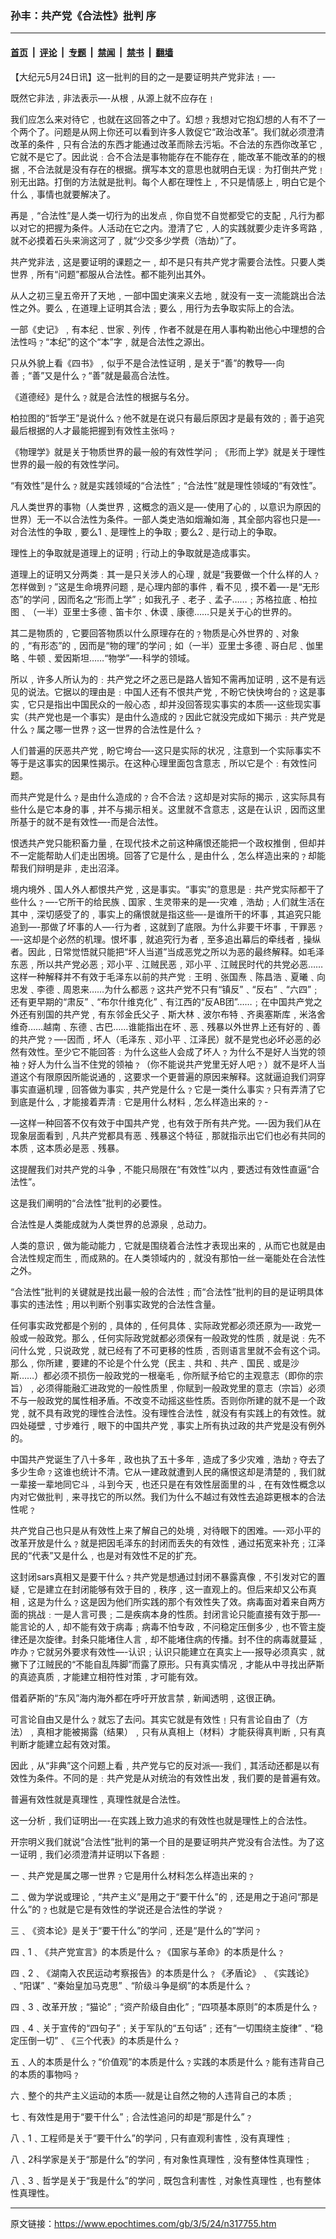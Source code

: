### 孙丰：共产党《合法性》批判 序

---

#### [首页](../../../..?n317755) &nbsp;|&nbsp; [评论](../../../../../epoch-comment?n317755) &nbsp;|&nbsp; [专题](../../../../../epoch-special?n317755) &nbsp;|&nbsp; [禁闻](../../../../../epoch-news?n317755) &nbsp;|&nbsp; [禁书](../../../../../books?n317755) &nbsp;|&nbsp; [翻墙](https://github.com/gfw-breaker/nogfw/blob/master/README.md?n317755)


<div class="post_content" id="artbody" itemprop="articleBody">
 <!-- article content begin -->
 <p>
  【大纪元5月24日讯】这一批判的目的之一是要证明共产党非法﹗—-
 </p>
 <p>
  既然它非法﹐非法表示—-从根﹐从源上就不应存在﹗
 </p>
 <p>
  我们应怎么来对待它﹐也就在这回答之中了。幻想﹖我想对它抱幻想的人有不了一个两个了。问题是从网上你还可以看到许多人敦促它“政治改革”。我们就必须澄清改革的条件﹐只有合法的东西才能通过改革而除去污垢。不合法的东西你改革它﹐它就不是它了。因此说﹕合不合法是事物能存在不能存在﹐能改革不能改革的的根据﹐不合法就是没有存在的根据。撰写本文的意思也就明白无误﹕为打倒共产党﹗别无出路。打倒的方法就是批判。每个人都在理性上﹐不只是情感上﹐明白它是个什么﹐事情也就要解决了。
 </p>
 <p>
  再是﹐“合法性”是人类一切行为的出发点﹐你自觉不自觉都受它的支配﹐凡行为都以对它的把握为条件。人活动在它之内。澄清了它﹐人的实践就要少走许多弯路﹐就不必摸着石头来淌这河了﹐就“少交多少学费（浩劫）”了。
 </p>
 <p>
  共产党非法﹐这是要证明的课题之一﹐却不是只有共产党才需要合法性。只要人类世界﹐所有“问题”都服从合法性。都不能列出其外。
 </p>
 <p>
  从人之初三皇五帝开了天地﹐一部中国史演来义去地﹐就没有一支一流能跳出合法性之外。要么﹐在道理上证明其合法﹔要么﹐用行为去争取实际上的合法。
 </p>
 <p>
  一部《史记》﹐有本纪﹑世家﹑列传﹐作者不就是在用人事构勒出他心中理想的合法性吗﹖“本纪”的这个“本”字﹐就是合法性之源出。
 </p>
 <p>
  只从外貌上看《四书》﹐似乎不是合法性证明﹐是关于“善”的教导—-向善﹔“善”又是什么﹖“善”就是最高合法性。
 </p>
 <p>
  《道德经》是什么﹖就是合法性的根据与名分。
 </p>
 <p>
  柏拉图的“哲学王”是说什么﹖他不就是在说只有最后原因才是最有效的﹔善于追究最后根据的人才最能把握到有效性主张吗﹖
 </p>
 <p>
  《物理学》就是关于物质世界的最一般的有效性学问﹔《形而上学》就是关于理性世界的最一般的有效性学问。
 </p>
 <p>
  “有效性”是什么﹖就是实践领域的“合法性”﹔“合法性”就是理性领域的“有效性”。
 </p>
 <p>
  凡人类世界的事物（人类世界﹐这概念的涵义是—-使用了心的﹐以意识为原因的世界）无一不以合法性为条件。一部人类史浩如烟瀚如海﹐其全部内容也只是—-对合法性的争取﹐要么1﹑是理性上的争取﹔要么2﹑是行动上的争取。
 </p>
 <p>
  理性上的争取就是道理上的证明﹔行动上的争取就是造成事实。
 </p>
 <p>
  道理上的证明又分两类﹕其一是只关涉人的心理﹐就是“我要做一个什么样的人﹖怎样做到﹖”这是生命境界问题﹐是心理内部的事件﹐看不见﹐摸不着—-是“无形态”的学问﹐因而名之“形而上学”﹔如我孔子﹑老子﹑孟子……﹔苏格拉底﹑柏拉图﹑（一半）亚里士多德﹑笛卡尔﹑休谟﹑康德……只是关于心的世界的。
 </p>
 <p>
  其二是物质的﹐它要回答物质以什么原理存在的﹖物质是心外世界的﹑对象的﹐“有形态”的﹐因而是“物的理”的学问﹔如（一半）亚里士多德﹑哥白尼﹑伽里略﹑牛顿﹑爱因斯坦……“物学”—-科学的领域。
 </p>
 <p>
  所以﹐许多人所认为的﹕共产党之坏之恶已是路人皆知不需再加证明﹐这不是有远见的说法。它据以的理由是﹕中国人还有不恨共产党﹐不盼它快快垮台的﹖这是事实﹐它只是指出中国民众的一般心态﹐却并没回答现实事实的本质—-这些现实事实（共产党也是一个事实）是由什么造成的﹖因此它就没完成如下揭示﹕共产党是什么﹖属之哪一世界﹖这一世界的合法性是什么﹖
 </p>
 <p>
  人们普遍的厌恶共产党﹐盼它垮台—-这只是实际的状况﹐注意到一个实际事实不等于是这事实的因果性揭示。在这种心理里面包含意志﹐所以它是个﹕有效性问题。
 </p>
 <p>
  而共产党是什么﹖是由什么造成的﹖合不合法﹖这却是对实际的揭示﹐这实际具有些什么是它本身的事﹐并不与揭示相关。这里就不含意志﹐这是在认识﹐因而这里所基于的就不是有效性—-而是合法性。
 </p>
 <p>
  恨透共产党只能积畜力量﹐在现代技术之前这种痛恨还能把一个政权推倒﹐但却并不一定能帮助人们走出困境。回答了它是什么﹐是由什么﹐怎么样造出来的﹖却能帮我们辩明是非﹐走出沼泽。
 </p>
 <p>
  境内境外﹑国人外人都恨共产党﹐这是事实。“事实”的意思是﹕共产党实际都干了些什么﹖—-它所干的给民族﹑国家﹑生灵带来的是—-灾难﹐浩劫﹔人们就生活在其中﹐深切感受了的﹐事实上的痛恨就是指这些—-是谁所干的坏事﹐其追究只能追到—-那做了坏事的人—-行为者﹐这就到了底限。为什么非要干坏事﹐干罪恶﹖—-这却是个必然的机理。恨坏事﹐就追究行为者﹐至多追出幕后的牵线者﹐操纵者。因此﹐日常觉悟就只能把“坏人当道”当成恶党之所以为恶的最终解释。如毛泽东恶﹐所以共产党必恶﹔邓小平﹑江贼民恶﹐邓小平﹑江贼民时代的共党必恶……这样一种解释并不有效于毛泽东以前的共产党﹕王明﹑张国焘﹑陈昌浩﹑夏曦﹑向忠发﹑李德﹑周恩来……为什么都恶﹖这共产党不只有“镇反”﹑“反右”﹑“六四”﹔还有更早期的“肃反”﹑“布尔什维克化”﹑有江西的“反AB团”……﹔在中国共产党之外还有别国的共产党﹐有东邻金氏父子﹑斯大林﹑波尔布特﹑齐奥塞斯库﹐米洛舍维奇……越南﹑东德﹑古巴……谁能指出在坏﹑恶﹑残暴以外世界上还有好的﹑善的共产党﹖—-因而﹐坏人（毛泽东﹑邓小平﹑江泽民）就不是党也必坏必恶的必然有效性。至少它不能回答﹕为什么这些人会成了坏人﹖为什么不是好人当党的领袖﹖好人为什么当不住党的领袖﹖（你不能说共产党里无好人吧﹖）就不是坏人当道这个有限原因所能说通的﹐这要求一个更普遍的原因来解释。这就逼迫我们洞穿事实直逼机理﹐回答做为事实﹐共产党是什么﹖它是一类什么事实﹖只有弄清了它到底是什么﹐才能接着弄清﹕它是用什么材料﹐怎么样造出来的﹖-
 </p>
 <p>
  —这样一种回答不仅有效于中国共产党﹐也有效于所有共产党。—-因为我们从在现象层面看到﹐凡共产党都具有恶﹑残暴这个特征﹐那就指示出它们也必有共同的本质﹐这本质必是恶﹑残暴。
 </p>
 <p>
  这提醒我们对共产党的斗争﹐不能只局限在“有效性”以内﹐要透过有效性直逼“合法性”。
 </p>
 <p>
  这是我们阐明的“合法性”批判的必要性。
 </p>
 <p>
  合法性是人类能成就为人类世界的总源泉﹐总动力。
 </p>
 <p>
  人类的意识﹐做为能动能力﹐它就是围绕着合法性才表现出来的﹐从而它也就是由合法性规定而生﹐而成熟的。在人类领域内的﹐就没有那怕一丝一毫能处在合法性之外。
 </p>
 <p>
  “合法性”批判的关键就是找出最一般的合法性﹔而“合法性”批判的目的是证明具体事实的违法性﹔用以判断个别事实政党的合法性含量。
 </p>
 <p>
  任何事实政党都是个别的﹐具体的﹐任何具体﹑实际政党都必须还原为—-政党一般或一般政党。那么﹐任何实际政党就都必须保有一般政党的性质﹐就是说﹕先不问什么党﹐只说政党﹐就已经有了不可更移的性质﹐否则语言里就不会有这个词。那么﹐你所建﹐要建的不论是个什么党（民主﹑共和﹑共产﹑国民﹑或是沙斯……）都必须不损伤一般政党的一根毫毛﹐你所赋予给它的主观意志（即你的宗旨）﹐必须得能融汇进政党的一般性质里﹐你赋到一般政党里的意志（宗旨）必须不与一般政党的属性相矛盾。不改变不动摇这些性质。否则你所建的就不是一个政党﹐就不具有政党的理性合法性。没有理性合法性﹐就没有有实践上的有效性。就四处碰壁﹐寸步难行﹐眼下的中国共产党﹐事实上所有执过政的共产党是没有例外的。
 </p>
 <p>
  中国共产党诞生了八十多年﹐政也执了五十多年﹐造成了多少灾难﹐浩劫﹖夺去了多少生命﹖这谁也统计不清。它从一建政就遭到人民的痛恨这却是清楚的﹐我们就一辈接一辈地同它斗﹐斗到今天﹐也还只是在有效性层面里的斗﹐在有效性概念以内对它做批判﹐来寻找它的所以然。我们为什么不越过有效性去追踪更根本的合法性呢﹖
 </p>
 <p>
  共产党自己也只是从有效性上来了解自己的处境﹐对待眼下的困难。—-邓小平的改革开放是什么﹖就是把因毛泽东的封闭而丢失的有效性﹐通过拓宽来补充﹔江泽民的“代表”又是什么﹐也是对有效性不足的扩充。
 </p>
 <p>
  这封闭sars真相又是要干什么﹖共产党是想通过封闭不暴露真像﹐不引发对它的置疑﹐它是建立在封闭能够有效于目的﹐秩序﹐这一直观上的。但后来却又公布真相﹐这是为什么﹖这是因为他们所实践的那个有效性失了效。病毒面对着来自两方面的挑战﹕一是人言可畏﹔二是疾病本身的性质。封闭言论只能直接有效于那—-能言论的人﹐却不能有效于病毒﹔病毒不怕专政﹐不问稳定压倒多少﹐也不管主旋律还是次旋律。封条只能堵住人言﹐却不能堵住病的传播。封不住的病毒就蔓延﹐咋办﹖它就另外要求有效性—-认识﹔认识只能建立在真实上—-报导必须真实﹐就撇下了江贼民的“不能自乱阵脚”而露了原形。只有真实情况﹐才能从中寻找出萨斯的真迹真质﹐才能建立相符性对策﹐才可能有效。
 </p>
 <p>
  借着萨斯的“东风”海内海外都在呼吁开放言禁﹐新闻透明﹐这很正确。
 </p>
 <p>
  可言论自由又是什么﹖就忘了去问。其实它就是有效性﹗只有言论自由了（方法）﹐真相才能被揭露（结果）﹐只有从真相上（材料）才能获得真判断﹐只有真判断才能建立起有效对策。
 </p>
 <p>
  因此﹐从“非典”这个问题上看﹐共产党与它的反对派—-我们﹐其活动还都是以有效性为条件。不同的是﹕共产党是从对统治的有效性出发﹐我们要的是普遍有效。
 </p>
 <p>
  普遍有效性就是真理性﹐真理性就是合法性。
 </p>
 <p>
  这一分析﹐我们证明出—-在实践上致力追求的有效性也就是理性上的合法性。
 </p>
 <p>
  开宗明义我们就说“合法性”批判的第一个目的是要证明共产党没有合法性。为了这一证明﹐我们必须澄清并证明以下各题﹕
 </p>
 <p>
  一﹑共产党是属之哪一世界﹖它是用什么材料怎么样造出来的﹖
 </p>
 <p>
  二﹑做为学说或理论﹐“共产主义”是用之于“要干什么”的﹐还是用之于追问“那是什么”的﹖也就是它是有效性的学说还是合法性的学说﹖
 </p>
 <p>
  三﹑《资本论》是关于“要干什么”的学问﹐还是“是什么的”学问﹖
 </p>
 <p>
  四﹑1﹑《共产党宣言》的本质是什么﹖《国家与革命》的本质是什么﹖
 </p>
 <p>
  四﹑2﹑《湖南入农民运动考察报告》的本质是什么﹖《矛盾论》﹑《实践论》﹑“阳谋”﹑“秦始皇加马克思”﹑“阶级斗争是纲”的本质是什么﹖
 </p>
 <p>
  四﹑3﹑改革开放﹔“猫论”﹔“资产阶级自由化”﹔“四项基本原则”的本质是什么﹖
 </p>
 <p>
  四﹑4﹑关于宣传的“四句子”﹔关于军队的“五句话”﹔还有“一切围绕主旋律”﹑“稳定压倒一切”﹑《三个代表》的本质是什么﹖
 </p>
 <p>
  五﹑人的本质是什么﹖“价值观”的本质是什么﹖实践的本质是什么﹖能有违背自己的本质的事物吗﹖
 </p>
 <p>
  六﹑整个的共产主义运动的本质—-就是让自然之物的人违背自己的本质﹔
 </p>
 <p>
  七﹑有效性是用于“要干什么”﹔合法性追问的却是“那是什么”﹖
 </p>
 <p>
  八﹑1﹑工程师是关于“要干什么”的学问﹐只有直观利害性﹐没有真理性﹔
 </p>
 <p>
  八﹑2科学家是关于“那是什么”的学问﹐有对象性真理性﹐没有整体性真理性﹔
 </p>
 <p>
  八﹑3﹑哲学是关于“我是什么”的学问﹐既包含利害性﹐对象性真理性﹐也有整体性真理性。
  <font color="#ffffff">
   (http://www.dajiyuan.com)
  </font>
 </p>
 <!-- article content end -->
 <div id="below_article_ad">
 </div>
</div>


---

原文链接：https://www.epochtimes.com/gb/3/5/24/n317755.htm